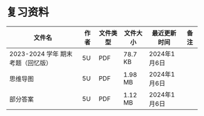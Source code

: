 # 复习资料

文件名|作者|文件类型|文件大小|最近更新时间|备注
---|---|---|---|---|---
2023-2024 学年 期末考题（回忆版）|5U|PDF|78.7 KB|2024年1月6日
思维导图|5U|PDF|1.98 MB|2024年1月6日
部分答案|5U|PDF|1.12 MB|2024年1月6日
